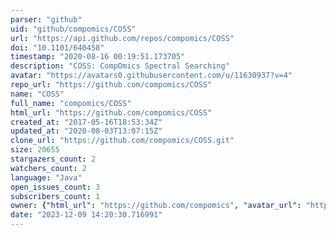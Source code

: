 ```yaml
---
parser: "github"
uid: "github/compomics/COSS"
url: "https://api.github.com/repos/compomics/COSS"
doi: "10.1101/640458"
timestamp: "2020-08-16 00:19:51.173705"
description: "COSS: CompOmics Spectral Searching"
avatar: "https://avatars0.githubusercontent.com/u/11630937?v=4"
repo_url: "https://github.com/compomics/COSS"
name: "COSS"
full_name: "compomics/COSS"
html_url: "https://github.com/compomics/COSS"
created_at: "2017-05-16T18:53:34Z"
updated_at: "2020-08-03T13:07:15Z"
clone_url: "https://github.com/compomics/COSS.git"
size: 20655
stargazers_count: 2
watchers_count: 2
language: "Java"
open_issues_count: 3
subscribers_count: 1
owner: {"html_url": "https://github.com/compomics", "avatar_url": "https://avatars0.githubusercontent.com/u/11630937?v=4", "login": "compomics", "type": "Organization"}
date: "2023-12-09 14:20:30.716991"
---
```

